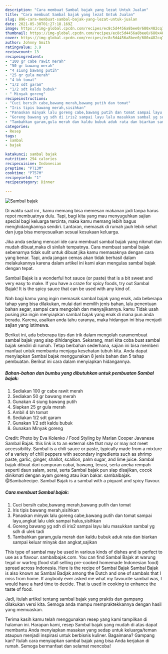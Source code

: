 ```yaml
---
description: "Cara membuat Sambal bajak yang lezat Untuk Jualan"
title: "Cara membuat Sambal bajak yang lezat Untuk Jualan"
slug: 896-cara-membuat-sambal-bajak-yang-lezat-untuk-jualan
date: 2021-05-30T01:27:18.169Z
image: https://img-global.cpcdn.com/recipes/ec8c5d4456a8bee0/680x482cq70/sambal-bajak-foto-resep-utama.jpg
thumbnail: https://img-global.cpcdn.com/recipes/ec8c5d4456a8bee0/680x482cq70/sambal-bajak-foto-resep-utama.jpg
cover: https://img-global.cpcdn.com/recipes/ec8c5d4456a8bee0/680x482cq70/sambal-bajak-foto-resep-utama.jpg
author: Johnny Smith
ratingvalue: 3.9
reviewcount: 13
recipeingredient:
- "100 gr cabe rawit merah"
- "50 gr bawang merah"
- "4 siung bawang putih"
- "25 gr gula merah"
- "4 bh tomat"
- "1/2 sdt garam"
- "1/2 sdt kaldu bubuk"
- " Minyak goreng"
recipeinstructions:
- "Cuci bersih cabe,bawang merah,bawang putih dan tomat"
- "Iris tipis bawang merah,sisihkan"
- "Panaskan minyak lalu goreng cabe,bawang putih dan tomat sampai layu,angkat lalu ulek sampai halus,sisihkan"
- "Goreng bawang yg sdh di iris2 sampai layu lalu masukkan sambal yg sdh di ulek tadi"
- "Tambahkan garam,gula merah dan kaldu bubuk aduk rata dan biarkan sampai keluar minyak dan angkat,sajikan"
categories:
- Resep
tags:
- sambal
- bajak

katakunci: sambal bajak 
nutrition: 294 calories
recipecuisine: Indonesian
preptime: "PT13M"
cooktime: "PT57M"
recipeyield: "1"
recipecategory: Dinner

---
```



![Sambal bajak](https://img-global.cpcdn.com/recipes/ec8c5d4456a8bee0/680x482cq70/sambal-bajak-foto-resep-utama.jpg)

Di waktu  saat ini , kamu memang bisa memesan makanan jadi tanpa harus repot membuatnya dulu. Tapi, bagi kita yang mau menyuguhkan sajian special bagi keluarga tercinta, maka kamu memang lebih bagus menghidangkannya sendiri. Lantaran, memasak di rumah jauh lebih sehat dan juga bisa menyesuaikan sesuai kesukaan keluarga.

Jika anda sedang mencari ide cara membuat sambal bajak yang nikmat dan mudah dibuat,maka di sinilah tempatnya. Cara membuat sambal bajak  sebenarnya tidak sulit untuk dibuat jika kamu memasaknya dengan cara yang benar. Tapi, anda jangan cemas akan tidak berhasil dalam melakukannya 
karena dalam artikel ini kami akan mengulas sambal bajak dengan tepat.  

Sambal Bajak is a wonderful hot sauce (or paste) that is a bit sweet and very easy to make. If you have a craze for spicy foods, try out Sambal Bajak! It is the spicy sauce that can be used with any kind of.

Nah bagi kamu yang ingin memasak sambal bajak yang enak, ada beberapa tahap yang bisa dilakukan, mulai dari memilih jenis bahan, lalu penentuan bahan segar, sampai cara mengolah dan menyajikannya. kamu Tidak usah pusing jika ingin menyiapkan sambal bajak yang enak di mana pun anda berada. Karena, asalkan anda  tahu caranya, maka hidangan ini bisa menjadi sajian yang istimewa.

Berikut ini, ada beberapa tips dan trik dalam mengolah caramembuat sambal bajak yang siap dihidangkan. Sekarang, mari kita coba buat sambal bajak sendiri di rumah. Tetap berbahan sederhana, sajian ini bisa memberi manfaat untuk membantu menjaga kesehatan tubuh kita. Anda dapat menyiapkan Sambal bajak menggunakan 8 jenis bahan dan 5 tahap pembuatan. Berikut ini cara dalam menyiapkan hidangannya.

<!--inarticleads1-->

##### Bahan-bahan dan bumbu yang dibutuhkan untuk pembuatan Sambal bajak:

1. Sediakan 100 gr cabe rawit merah
1. Sediakan 50 gr bawang merah
1. Gunakan 4 siung bawang putih
1. Siapkan 25 gr gula merah
1. Ambil 4 bh tomat
1. Sediakan 1/2 sdt garam
1. Gunakan 1/2 sdt kaldu bubuk
1. Gunakan  Minyak goreng


Credit: Photo by Eva Kolenko / Food Styling by Marian Cooper Javanese Sambal Bajak. this link is to an external site that may or may not meet accessibility. Sambal is a chili sauce or paste, typically made from a mixture of a variety of chili peppers with secondary ingredients such as shrimp paste, garlic, ginger, shallot, scallion, palm sugar, and lime juice. Sambal bajak dibuat dari campuran cabai, bawang, terasi, serta aneka rempah seperti daun salam, serai, serta Sambal bajak pun siap disajikan, cocok dinikmati dengan ayam goreng atau ikan bakar. sambalbajak. @Sambalrecipe. Sambal Bajak is a sambal with a piquant and spicy flavour. 

<!--inarticleads2-->

##### Cara membuat Sambal bajak:

1. Cuci bersih cabe,bawang merah,bawang putih dan tomat
1. Iris tipis bawang merah,sisihkan
1. Panaskan minyak lalu goreng cabe,bawang putih dan tomat sampai layu,angkat lalu ulek sampai halus,sisihkan
1. Goreng bawang yg sdh di iris2 sampai layu lalu masukkan sambal yg sdh di ulek tadi
1. Tambahkan garam,gula merah dan kaldu bubuk aduk rata dan biarkan sampai keluar minyak dan angkat,sajikan


This type of sambal may be used in various kinds of dishes and is perfect to use as a flavour. sambalbajak.com. You can find Sambal Bajak at warung tegal or warteg (food stall selling pre-cooked homemade Indonesian food) spread across Indonesia. Here is the recipe of Sambal Bajak Sambal Bajak is also known as Sambal Badjak among the Dutch and one of sambals that I miss from home. If anybody ever asked me what my favourite sambal was, I would have a hard time to decide. That is used in cooking to enhance the taste of food. 

Jadi, itulah artikel tentang  sambal bajak  yang praktis dan gampang dilakukan versi kita. Semoga anda mampu mempraktekkannya dengan hasil yang memuaskan. 

Terima kasih kamu telah menggunakan resep yang kami tampilkan di halaman ini. Harapan kami, resep  Sambal bajak yang mudah di atas dapat membantu Anda menyiapkan masakan yang sedap untuk keluarga/teman ataupun menjadi inspirasi untuk berbisnis kuliner. Bagaimana? Gampang kan? Itulah cara menyiapkan sambal bajak yang bisa Anda kerjakan di rumah. Semoga bermanfaat dan selamat mencoba!

